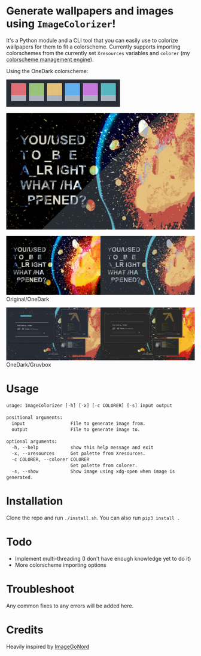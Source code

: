 # Generate wallpapers and images using `ImageColorizer`!

It's a Python module and a CLI tool that you can easily use to colorize wallpapers for them to fit a colorscheme.
Currently supports importing colorschemes from the currently set `Xresources` variables and `colorer` (my [colorscheme management engine](https://github.com/ngynLk/colorer)).

Using the OneDark colorscheme:

![Colorscheme](Demo/Onedark.png)

![Image](Demo/demo1.jpg)

![Image2](Demo/demo2.jpg)
Original/OneDark

![Image3](Demo/montage.png)
OneDark/Gruvbox

# Usage

```
usage: ImageColorizer [-h] [-x] [-c COLORER] [-s] input output

positional arguments:
  input                 File to generate image from.
  output                File to generate image to.

optional arguments:
  -h, --help            show this help message and exit
  -x, --xresources      Get palette from Xresources.
  -c COLORER, --colorer COLORER
                        Get palette from colorer.
  -s, --show            Show image using xdg-open when image is generated.
```

# Installation

Clone the repo and run `./install.sh`. You can also run `pip3 install .`

# Todo

+ Implement multi-threading (I don't have enough knowledge yet to do it)
+ More colorscheme importing options

# Troubleshoot

Any common fixes to any errors will be added here.

# Credits

Heavily inspired by [ImageGoNord](https://github.com/Schrodinger-Hat/ImageGoNord-pip)
